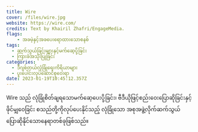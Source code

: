 ```yaml
---
title: Wire
cover: /files/wire.jpg
website: https://wire.com/
credits: Text by Khairil Zhafri/EngageMedia.
flags:
    - အခမဲ့နှင့်အခပေးရောထားသောစနစ်
tags:
  - ဆက်သွယ်ခြင်းများနှင့်မက်ဆေ့ပို့ခြင်း
  - ကြားခံအသုံးပြုခြင်း
categories:
  - ဒီဂျစ်တယ်လုံခြုံရေးကိရိယာများ
  - ပူးပေါင်းလုပ်ဆောင်စုဝေးရာ
date: 2023-01-19T10:45:12.357Z
---
```

Wire သည် လုံခြုံစိတ်ချရသောမက်ဆေ့ပေးပို့ခြင်း၊ ဗီဒီယိုဖြင့်စည်းဝေးပြောဆိုခြင်းနှင့် ဖိုင်မျှဝေခြင်း စသည်တို့ကိုလုပ်ပေးနိုင်သည့် လုံခြုံသော အစုအဖွဲ့လိုက်ဆက်သွယ်ပြောဆိုနိုင်သောနေရာတစ်ခုဖြစ်သည်။